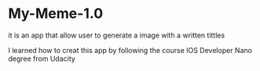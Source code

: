 # My-Meme-1.0
it is an app that allow user to generate a image with a written tittles 

I learned how to creat this app by following the course IOS Developer Nano degree from Udacity
